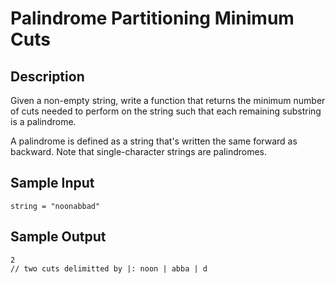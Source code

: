 # Palindrome Partitioning Minimum Cuts

## Description
Given a non-empty string, write a function that returns the minimum number of cuts needed to perform on the string such that each remaining substring is a palindrome.

A palindrome is defined as a string that's written the same forward as backward. Note that single-character strings are palindromes.
  
## Sample Input
```
string = "noonabbad"
```

## Sample Output
```
2
// two cuts delimitted by |: noon | abba | d
```
